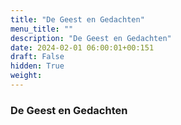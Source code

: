 ```yaml
---
title: "De Geest en Gedachten"
menu_title: ""
description: "De Geest en Gedachten"
date: 2024-02-01 06:00:01+00:151
draft: False
hidden: True
weight:
---
```

### De Geest en Gedachten


